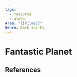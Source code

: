 ```yaml
---
tags:
  - resource
  - alpha
Area: "[[Films]]"
Genre: Dark Sci-Fi
---
```

# Fantastic Planet



## References
